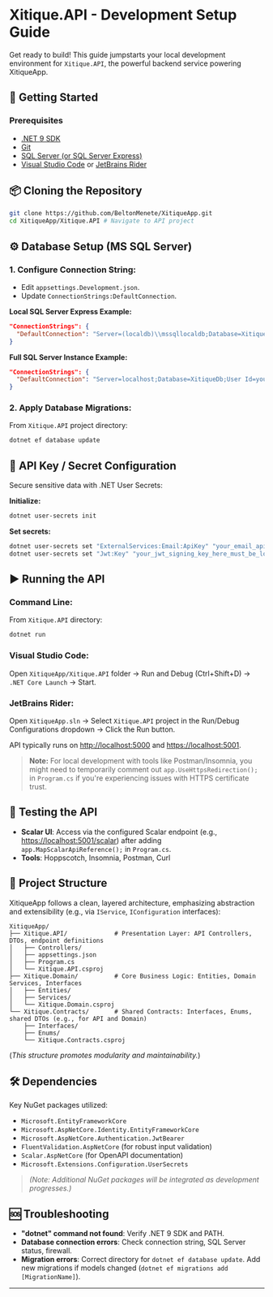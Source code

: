 # Xitique.API - Development Setup Guide

Get ready to build! This guide jumpstarts your local development environment for `Xitique.API`, the powerful backend service powering XitiqueApp.

## 🚀 Getting Started

### Prerequisites

- [.NET 9 SDK](https://dotnet.microsoft.com/en-us/download/dotnet/9.0)
- [Git](https://git-scm.com/)
- [SQL Server (or SQL Server Express)](https://www.microsoft.com/en-us/sql-server/sql-server-downloads)
- [Visual Studio Code](https://code.visualstudio.com/) or [JetBrains Rider](https://www.jetbrains.com/rider/)

## 📦 Cloning the Repository

```bash
git clone https://github.com/BeltonMenete/XitiqueApp.git
cd XitiqueApp/Xitique.API # Navigate to API project
```

## ⚙️ Database Setup (MS SQL Server)

### 1. Configure Connection String:

- Edit `appsettings.Development.json`.
- Update `ConnectionStrings:DefaultConnection`.

**Local SQL Server Express Example:**

```json
"ConnectionStrings": {
  "DefaultConnection": "Server=(localdb)\\mssqllocaldb;Database=XitiqueDb;Trusted_Connection=True;MultipleActiveResultSets=true"
}
```

**Full SQL Server Instance Example:**

```json
"ConnectionStrings": {
  "DefaultConnection": "Server=localhost;Database=XitiqueDb;User Id=your_user;Password=your_password;MultipleActiveResultSets=true;TrustServerCertificate=True"
}
```

### 2. Apply Database Migrations:

From `Xitique.API` project directory:

```bash
dotnet ef database update
```

## 🔑 API Key / Secret Configuration

Secure sensitive data with .NET User Secrets:

**Initialize:**

```bash
dotnet user-secrets init
```

**Set secrets:**

```bash
dotnet user-secrets set "ExternalServices:Email:ApiKey" "your_email_api_key_here"
dotnet user-secrets set "Jwt:Key" "your_jwt_signing_key_here_must_be_long_and_strong"
```

## ▶️ Running the API

### Command Line:

From `Xitique.API` directory:

```bash
dotnet run
```

### Visual Studio Code:

Open `XitiqueApp/Xitique.API` folder → Run and Debug (Ctrl+Shift+D) → `.NET Core Launch` → Start.

### JetBrains Rider:

Open `XitiqueApp.sln` → Select `Xitique.API` project in the Run/Debug Configurations dropdown → Click the Run button.

API typically runs on [http://localhost:5000](http://localhost:5000) and [https://localhost:5001](https://localhost:5001).

> **Note:** For local development with tools like Postman/Insomnia, you might need to temporarily comment out `app.UseHttpsRedirection();` in `Program.cs` if you're experiencing issues with HTTPS certificate trust.

## 🧪 Testing the API

- **Scalar UI**: Access via the configured Scalar endpoint (e.g., [https://localhost:5001/scalar](https://localhost:5001/scalar)) after adding `app.MapScalarApiReference();` in `Program.cs`.
- **Tools**: Hoppscotch, Insomnia, Postman, Curl

## 📂 Project Structure

XitiqueApp follows a clean, layered architecture, emphasizing abstraction and extensibility (e.g., via `IService`, `IConfiguration` interfaces):

```
XitiqueApp/
├── Xitique.API/             # Presentation Layer: API Controllers, DTOs, endpoint definitions
│   ├── Controllers/
│   ├── appsettings.json
│   ├── Program.cs
│   └── Xitique.API.csproj
├── Xitique.Domain/          # Core Business Logic: Entities, Domain Services, Interfaces
│   ├── Entities/
│   ├── Services/
│   └── Xitique.Domain.csproj
└── Xitique.Contracts/       # Shared Contracts: Interfaces, Enums, shared DTOs (e.g., for API and Domain)
    ├── Interfaces/
    ├── Enums/
    └── Xitique.Contracts.csproj
```

(*This structure promotes modularity and maintainability.*)

## 🛠️ Dependencies

Key NuGet packages utilized:

- `Microsoft.EntityFrameworkCore`
- `Microsoft.AspNetCore.Identity.EntityFrameworkCore`
- `Microsoft.AspNetCore.Authentication.JwtBearer`
- `FluentValidation.AspNetCore` (for robust input validation)
- `Scalar.AspNetCore` (for OpenAPI documentation)
- `Microsoft.Extensions.Configuration.UserSecrets`

> *(Note: Additional NuGet packages will be integrated as development progresses.)*

## 🆘 Troubleshooting

- **"dotnet" command not found**: Verify .NET 9 SDK and PATH.
- **Database connection errors**: Check connection string, SQL Server status, firewall.
- **Migration errors**: Correct directory for `dotnet ef database update`. Add new migrations if models changed (`dotnet ef migrations add [MigrationName]`).

---


